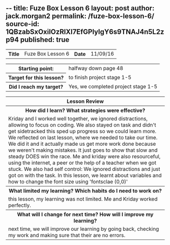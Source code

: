--
title: Fuze Box Lesson 6
layout: post
author: jack.morgan2
permalink: /fuze-box-lesson-6/
source-id: 1QBzabSxOxiIOzRlXI7EfGPlyIgY6s9TNAJ4n5L2zp94
published: true
---
<table>
  <tr>
    <th>Title</th>
    <td>Fuze Box Lesson 6</td>
    <th>Date</th>
    <td>11/09/16</td>
  </tr>
</table>


<table>
  <tr>
  <th>Starting point:</th>
    <td>halfway down page 48</td>
  </tr>
  <tr>
    <th>Target for this lesson?</th>
    <td>to finish project stage 1-5</td>
  </tr>
  <tr>
    <th>Did I reach my target? 
    </th>
    <td>Yes, we completed project stage 1-5</td>
  </tr>
</table>


<table>
  <tr>
    <th>Lesson Review</th>
  </tr>
  <tr>
  <th>How did I learn? What strategies were effective? </th>
  </tr>
  <tr>
    <td>Kriday and I worked well together, we ignored distractions, allowing to focus on coding. We also stayed on task and didn't get sidetracked this sped up  progress so we could learn more. We reflected on last lesson, where we needed to take our time. We did it and it actually made us get more work done because we weren't making mistakes. It just goes to show that slow and steady DOES win the race. Me and kriday were also resourceful, using the internet, a peer or the help of a teacher when we got stuck.  We also had self control: We ignored distractions and just got on with the task. In this lesson, we learnt about variables and how to change the font size using 'fontsclae (0,0)'</td>
  </tr>
  <tr>
  <th>What limited my learning? Which habits do I need to work on? </th>
  </tr>
  <tr>
    <td>this lesson, my learning was not limited. Me and Kriday worked perfectly. </td>
  </tr>
  <tr>
    <th>What will I change for next time? How will I improve my learning?</th>
  </tr>
  <tr>
    <td>next time, we will improve our learning by going back, checking my work and making sure that their are no errors.</td>
  </tr>
</table>



